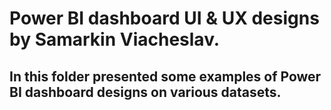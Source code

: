 # Power BI dashboard UI & UX designs by Samarkin Viacheslav.
## In this folder presented some examples of Power BI dashboard designs on various datasets.
